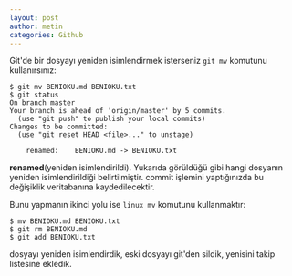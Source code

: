 ```yaml
---
layout: post
author: metin
categories: Github
---
```


Git'de bir dosyayı yeniden isimlendirmek isterseniz `git mv` komutunu kullanırsınız:

	$ git mv BENIOKU.md BENIOKU.txt
	$ git status
	On branch master
	Your branch is ahead of 'origin/master' by 5 commits.
	  (use "git push" to publish your local commits)
	Changes to be committed:
	  (use "git reset HEAD <file>..." to unstage)

		renamed:    BENIOKU.md -> BENIOKU.txt

**renamed**(yeniden isimlendirildi). Yukarıda görüldüğü gibi hangi dosyanın yeniden isimlendirildiği belirtilmiştir. commit işlemini yaptığınızda bu değişiklik veritabanına kaydedilecektir.

Bunu yapmanın ikinci yolu ise `linux mv` komutunu kullanmaktır:

	$ mv BENIOKU.md BENIOKU.txt
	$ git rm BENIOKU.md
	$ git add BENIOKU.txt

dosyayı yeniden isimlendirdik, eski dosyayı git'den sildik, yenisini takip listesine ekledik.